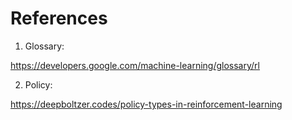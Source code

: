 # References

1. Glossary:

https://developers.google.com/machine-learning/glossary/rl

2. Policy:

https://deepboltzer.codes/policy-types-in-reinforcement-learning